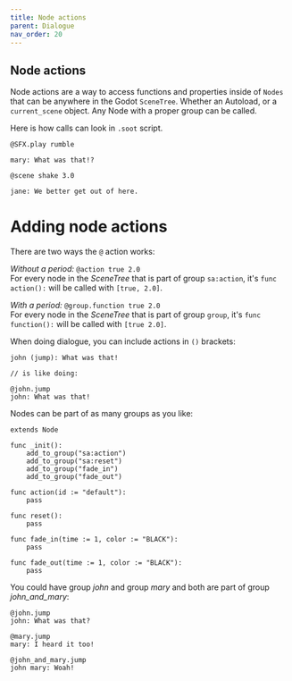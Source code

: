 ```yaml
---
title: Node actions
parent: Dialogue
nav_order: 20
---
```


## Node actions
Node actions are a way to access functions and properties inside of `Nodes` that can be anywhere in the Godot `SceneTree`. Whether an Autoload, or a `current_scene` object. Any Node with a proper group can be called.

Here is how calls can look in `.soot` script.
```
@SFX.play rumble

mary: What was that!?

@scene shake 3.0

jane: We better get out of here.
```

# Adding node actions
There are two ways the `@` action works:

*Without a period:* `@action true 2.0`  
For every node in the *SceneTree* that is part of group `sa:action`, it's `func action():` will be called with `[true, 2.0]`.

*With a period:* `@group.function true 2.0`  
For every node in the *SceneTree* that is part of group `group`, it's `func function():` will be called with `[true 2.0]`.

When doing dialogue, you can include actions in `()` brackets:

```
john (jump): What was that!

// is like doing:

@john.jump
john: What was that!
```

Nodes can be part of as many groups as you like:

```
extends Node

func _init():
    add_to_group("sa:action")
    add_to_group("sa:reset")
    add_to_group("fade_in")
    add_to_group("fade_out")

func action(id := "default"):
    pass

func reset():
    pass

func fade_in(time := 1, color := "BLACK"):
    pass

func fade_out(time := 1, color := "BLACK"):
    pass
```

You could have group *john* and group *mary* and both are part of group *john_and_mary*:

```
@john.jump
john: What was that?

@mary.jump
mary: I heard it too!

@john_and_mary.jump
john mary: Woah!
```
